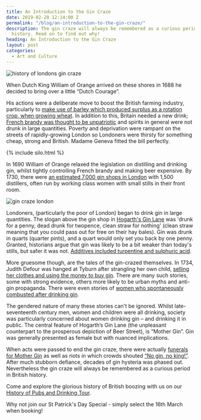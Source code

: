 ```yaml
---
title: An Introduction to the Gin Craze
date: 2019-02-20 12:14:00 Z
permalink: "/blog/an-introduction-to-the-gin-craze/"
description: The gin craze will always be remembered as a curious period in British
  history. Read on to find out why!
heading: An Introduction to the Gin Craze
layout: post
categories:
  - Art and Culture
---
```


![history of londons gin craze](/uploads/gin%20craze%20london.jpg)

When Dutch King William of Orange arrived on these shores in 1688 he decided to bring over a little “Dutch Courage”.  

His actions were a deliberate move to boost the British farming industry, particularly to [make use of barley which produced surplus as a rotation crop, when growing wheat](https://www.youtube.com/watch?v=xAZ8ME8cq9k). In addition to this, Britain needed a new drink; [French brandy was thought to be unpatriotic](https://munchies.vice.com/en_us/article/53jj7z/how-a-gin-craze-nearly-destroyed-18th-century-london) and spirits in general were not drunk in large quantities. Poverty and deprivation were rampant on the streets of rapidly-growing London so Londoners were thirsty for something cheap, strong and British. Madame Geneva fitted the bill perfectly.

{% include silo.html %}

In 1690 William of Orange relaxed the legislation on distilling and drinking gin, whilst tightly controlling French brandy and making beer expensive. By 1730, there were [an estimated 7,000 gin shops in London](https://munchies.vice.com/en_us/article/53jj7z/how-a-gin-craze-nearly-destroyed-18th-century-london) with 1,500 distillers, often run by working class women with small stills in their front room.  



![gin craze london](/uploads/london%20gin%20craze.jpg)



Londoners, (particularly the poor of London) began to drink gin in large quantities. The slogan above the gin shop in [Hogarth's Gin Lane](http://www.bl.uk/collection-items/hogarths-grim-depiction-of-a-society-addicted-to-gin-1768) was 'drunk for a penny, dead drunk for twopence, clean straw for nothing' (clean straw meaning that you could pass out for free on their hay bales). Gin was drunk in quarts (quarter pints), and a quart would only set you back by one penny. Granted, historians argue that gin was likely to be a bit weaker than today's stills, but safer it was not. [Additives included turpentine and sulphuric acid](https://www.diffordsguide.com/encyclopedia/1058/bws/history-of-gin-1728-1794-londons-gin-craze).  



More gruesome though, are the tales of the gin-crazed themselves. In 1734, Judith Defour was hanged at Tyburn after strangling her own child, [selling her clothes and using the money to buy gin](http://www.executedtoday.com/2016/03/08/1734-judith-defour-in-the-gin-craze/). There are many such stories, some with strong evidence, others more likely to be urban myths and anti-gin propaganda. There were even stories of [women who spontaneously combusted after drinking gin](https://www.historyextra.com/period/victorian/the-18th-century-craze-for-gin/).  



The gendered nature of many these stories can't be ignored. Whilst late-seventeenth century men, women and children were all drinking, society was particularly concerned about women drinking gin – and drinking it in public. The central feature of Hogarth’s Gin Lane (the unpleasant counterpart to the prosperous depiction of Beer Street), is “Mother Gin”. Gin was generally presented as female but with nuanced implications.



When acts were passed to end the gin craze, there were actually [funerals for Mother Gin](https://www.youtube.com/watch?v=xAZ8ME8cq9k) as well as riots in which crowds shouted [“No gin, no king!”](https://www.bbc.co.uk/programmes/articles/5vCXrfRLrShpj4fLb4B3hMt/when-the-gin-craze-swept-london). After much stubborn defiance, decades of gin hysteria was phased out. Nevertheless the gin craze will always be remembered as a curious period in British history.



Come and explore the glorious history of British boozing with us on our [History of Pubs and Drinking Tour](https://www.insiderlondon.com/london/cultural-experiences/history-of-drinking-and-pubs/).

Why not join our St Patrick's Day Special - simply select the 16th March when booking!

